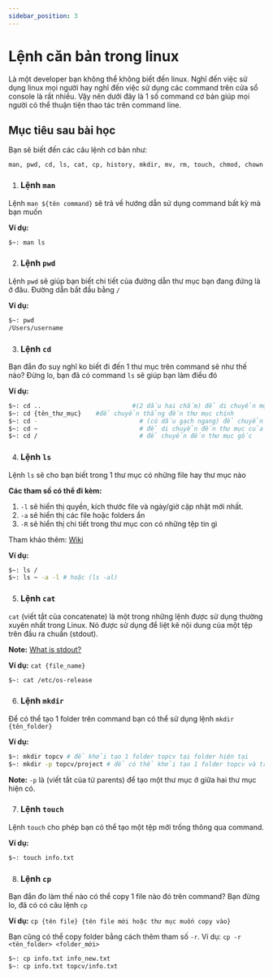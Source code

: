 ```yaml
---
sidebar_position: 3
---
```


# Lệnh căn bản trong linux

Là một developer bạn không thể không biết đến linux. Nghĩ đến việc sử dụng linux mọi người hay nghĩ đến việc sử dụng các command trên cửa sổ console là rất nhiều. Vậy nên dưới đây là 1 số command cơ bản giúp mọi người có thể thuận tiện thao tác trên command line.

## Mục tiêu sau bài học

Bạn sẽ biết đến các câu lệnh cơ bản như:

`man, pwd, cd, ls, cat, cp, history, mkdir, mv, rm, touch, chmod, chown`

1. ### Lệnh `man`

Lệnh `man ${tên command}` sẽ trả về hướng dẫn sử dụng command bất kỳ mà bạn muốn

**Ví dụ:**

```bash
$~: man ls
```

2. ### Lệnh `pwd`

Lệnh `pwd` sẽ giúp bạn biết chi tiết của đường dẫn thư mục bạn đang đứng là ở đâu. Đường dẫn bắt đầu bằng `/`

**Ví dụ:**

```bash
$~: pwd
/Users/username
```

3. ### Lệnh `cd`

Bạn đắn đo suy nghĩ ko biết đi đến 1 thư mục trên command sẽ như thế nào? Đừng lo, bạn đã có command `ls` sẽ giúp bạn làm điều đó

**Ví dụ:**

```bash
$~: cd ..						  #(2 dấu hai chấm) để di chuyển một cấp lên thư mục bên trên thư mục hiện tại
$~: cd {tên_thư_mục}	#để chuyển thẳng đến thư mục chính
$~: cd -							# (có dấu gạch ngang) để chuyển đến thư mục trước của bạn
$~: cd ~							# để di chuyển đến thư mục của user hiện tại của bạn
$~: cd /							# để chuyển đến thư mục gốc
```

4. ### Lệnh `ls`

Lệnh `ls` sẽ cho bạn biết trong 1 thư mục có những file hay thư mục nào

**Các tham số có thể đi kèm:**

1. `-l` sẽ hiển thị quyền, kích thước file và ngày/giờ cập nhật mới nhất.
2. `-a` sẽ hiển thị các file hoặc folders ẩn 
3. `-R` sẽ hiển thị chi tiết trong thư mục con có những tệp tin gì

Tham khảo thêm: [Wiki](https://en.wikipedia.org/wiki/Ls#Behavior)

**Ví dụ:**

```bash
$~: ls /
$~: ls ~ -a -l # hoặc (ls -al)
```

5. ### Lệnh `cat`

`cat` (viết tắt của concatenate) là một trong những lệnh được sử dụng thường xuyên nhất trong Linux. Nó được sử dụng để liệt kê nội dung của một tệp trên đầu ra chuẩn (stdout).

**Note:**
[What is stdout?](https://en.wikipedia.org/wiki/Standard_streams)

**Ví dụ:** `cat {file_name}`

```bash
$~: cat /etc/os-release

```

6. ### Lệnh `mkdir`

Để có thể tạo 1 folder trên command bạn có thể sử dụng lệnh `mkdir {tên_folder}`

**Ví dụ:**

```bash
$~: mkdir topcv # để khởi tạo 1 folder topcv tại folder hiện tại
$~: mkdir -p topcv/project # để có thể khởi tạo 1 folder topcv và trong đó có thêm folder project
```

**Note:**
`-p` là (viết tắt của từ parents) để tạo một thư mục ở giữa hai thư mục hiện có.

7. ### Lệnh `touch`

Lệnh `touch` cho phép bạn có thể tạo một tệp mới trống thông qua command.

**Ví dụ:**

```bash
$~: touch info.txt
```

8. ### Lệnh `cp`

Bạn đắn đo làm thế nào có thể copy 1 file nào đó trên command? Bạn đừng lo, đã có có câu lệnh `cp`

**Ví dụ:** `cp {tên file} {tên file mới hoặc thư mục muốn copy vào}`

Bạn cũng có thể copy folder bằng cách thêm tham số `-r`. Ví dụ: `cp -r <tên_folder> <folder_mới>`

```bash
$~: cp info.txt info_new.txt
$~: cp info.txt topcv/info.txt
```

